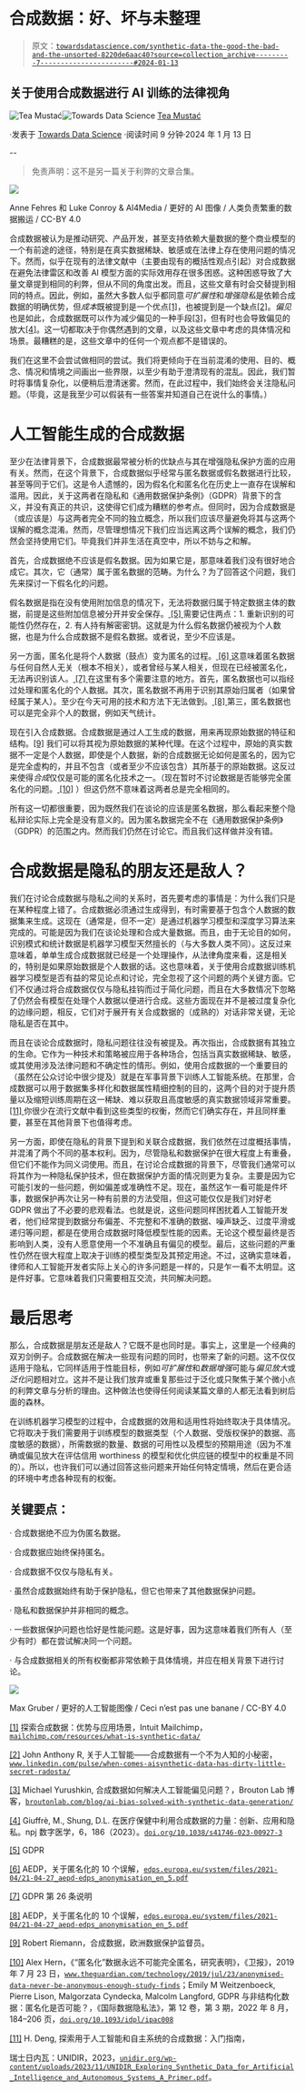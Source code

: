 # 合成数据：好、坏与未整理

> 原文：[`towardsdatascience.com/synthetic-data-the-good-the-bad-and-the-unsorted-8220de6aac40?source=collection_archive---------7-----------------------#2024-01-13`](https://towardsdatascience.com/synthetic-data-the-good-the-bad-and-the-unsorted-8220de6aac40?source=collection_archive---------7-----------------------#2024-01-13)

## 关于使用合成数据进行 AI 训练的法律视角

[](https://medium.com/@tea.mustac?source=post_page---byline--8220de6aac40--------------------------------)![Tea Mustać](https://medium.com/@tea.mustac?source=post_page---byline--8220de6aac40--------------------------------)[](https://towardsdatascience.com/?source=post_page---byline--8220de6aac40--------------------------------)![Towards Data Science](https://towardsdatascience.com/?source=post_page---byline--8220de6aac40--------------------------------) [Tea Mustać](https://medium.com/@tea.mustac?source=post_page---byline--8220de6aac40--------------------------------)

·发表于 [Towards Data Science](https://towardsdatascience.com/?source=post_page---byline--8220de6aac40--------------------------------) ·阅读时间 9 分钟·2024 年 1 月 13 日

--

> 免责声明：这不是另一篇关于利弊的文章合集。

![](img/c9f082dad196502d4d0dcd7679dca8bb.png)

Anne Fehres 和 Luke Conroy & AI4Media / 更好的 AI 图像 / 人类负责繁重的数据搬运 / CC-BY 4.0

合成数据被认为是推动研究、产品开发，甚至支持依赖大量数据的整个商业模型的一个有前途的途径，特别是在真实数据稀缺、敏感或在法律上存在使用问题的情况下。然而，似乎在现有的法律文献中（主要由现有的概括性观点引起）对合成数据在避免法律雷区和改善 AI 模型方面的实际效用存在很多困惑。这种困惑导致了大量文章提到相同的利弊，但从不同的角度出发。而且，这些文章有时会交替提到相同的特点。因此，例如，虽然大多数人似乎都同意*可扩展性*和*增强隐私*是依赖合成数据的明确优势，但*成本*既被提到是一个优点[[1]](#_ftn1)，也被提到是一个缺点[[2]](#_ftn2)。*偏见*也是如此，合成数据既可以作为减少偏见的一种手段[[3]](#_ftn3)，但有时也会导致偏见的放大[[4]](#_ftn4)。这一切都取决于你偶然遇到的文章，以及这些文章中考虑的具体情况和场景。最糟糕的是，这些文章中的任何一个观点都不是错误的。

我们在这里不会尝试做相同的尝试。我们将更倾向于在当前混淆的使用、目的、概念、情况和情境之间画出一些界限，以至少有助于澄清现有的混乱。因此，我们暂时将事情复杂化，以便稍后澄清迷雾。然而，在此过程中，我们始终会关注隐私问题。（毕竟，这是我至少可以假装有一些答案并知道自己在说什么的事情。）

# 人工智能生成的合成数据

至少在法律背景下，合成数据最常被分析的优缺点与其在增强隐私保护方面的应用有关。然而，在这个背景下，合成数据似乎经常与匿名数据或假名数据进行比较，甚至等同于它们。这是令人遗憾的，因为假名化和匿名化在历史上一直存在误解和滥用。因此，关于这两者在隐私和《通用数据保护条例》（GDPR）背景下的含义，并没有真正的共识，这使得它们成为糟糕的参考点。但同时，因为合成数据是（或应该是）与这两者完全不同的独立概念，所以我们应该尽量避免将其与这两个误解的概念混淆。然而，尽管理想情况下我们应当远离这两个误解的概念，我们仍然会坚持使用它们。毕竟我们并非生活在真空中，所以不妨与之和解。

首先，合成数据绝不应该是假名数据。因为如果它是，那意味着我们没有很好地合成它。其次，它（通常）属于匿名数据的范畴。为什么？为了回答这个问题，我们先来探讨一下假名化的问题。

假名数据是指在没有使用附加信息的情况下，无法将数据归属于特定数据主体的数据，前提是这些附加信息被分开并安全保存。[ [5] ](#_ftn5) 需要记住两点：1. 重新识别的可能性仍然存在，2. 有人持有解密密钥。这就是为什么假名数据仍被视为个人数据，也是为什么合成数据不是假名数据。或者说，至少不应该是。

另一方面，匿名化是将个人数据（鼓点）变为匿名的过程。[ [6] ](#_ftn6) 这意味着匿名数据与任何自然人无关（根本不相关），或者曾经与某人相关，但现在已经被匿名化，无法再识别该人。[ [7] ](#_ftn7) 在这里有多个需要注意的地方。首先，匿名数据也可以指经过处理和匿名化的个人数据。其次，匿名数据不再用于识别其原始归属者（如果曾经属于某人）。至少在今天可用的技术和方法下无法做到。[ [8] ](#_ftn8) 第三，匿名数据也可以是完全非个人的数据，例如天气统计。

现在引入合成数据。合成数据是通过人工生成的数据，用来再现原始数据的特征和结构。[[9]](#_ftn9) 我们可以将其视为原始数据的某种代理。在这个过程中，原始的真实数据不一定是个人数据，即使是个人数据，新的合成数据无论如何是匿名的，因为它是完全虚构的，并且不包含（或者至少不应该包含）其所基于的原始数据。这反过来使得*合成*仅仅是可能的匿名化技术之一。（现在暂时不讨论数据是否能够完全匿名化的问题。[ [10]](#_ftn10) ）但这仍然不意味着这两者总是完全相同的。

所有这一切都很重要，因为既然我们在谈论的应该是匿名数据，那么看起来整个隐私辩论实际上完全是没有意义的。因为匿名数据完全不在《通用数据保护条例》（GDPR）的范围之内。然而我们仍然在讨论它。而且我们这样做并没有错。

# 合成数据是隐私的朋友还是敌人？

我们在讨论合成数据与隐私之间的关系时，首先要考虑的事情是：为什么我们只是在某种程度上错了。合成数据必须通过生成得到，有时需要基于包含个人数据的数据集来生成。这现在（通常是，但不一定）是通过机器学习模型和深度学习算法来完成的。可能是因为我们在谈论处理和合成大量数据。而且，由于无论目的如何，识别模式和统计数据是机器学习模型天然擅长的（与大多数人类不同）。这反过来意味着，单单生成合成数据就已经是一个处理操作，从法律角度来看，这是相关的，特别是如果原始数据是个人数据的话。这也意味着，关于使用合成数据训练机器学习模型是否有益的常见论点和讨论，完全忽视了这个问题的两个关键方面。它们不仅通过将合成数据仅仅与隐私挂钩而过于简化问题，而且在大多数情况下忽略了仍然会有模型在处理个人数据以便进行合成。这些方面现在并不是被过度复杂化的边缘问题，相反，它们对于展开有关合成数据的（成熟的）对话非常关键，无论隐私是否在其中。

而且在谈论合成数据时，隐私问题往往没有被提及。再次指出，合成数据有其独立的生命。它作为一种技术和策略被应用于各种场合，包括当真实数据稀缺、敏感，或其使用涉及法律问题和不确定性的情形。例如，使用合成数据的一个重要目的（虽然在公众讨论中很少提及）就是在军事背景下训练人工智能系统。在那里，合成数据可以用于数据集多样化和数据属性精细控制的目的，这两个目的对于提升质量以及缩短训练周期在这一稀缺、难以获取且高度敏感的真实数据领域非常重要。[ [11] ](#_ftn11) 你很少在流行文献中看到这些类型的权衡，然而它们确实存在，并且同样重要，甚至在其他背景下也值得考虑。

另一方面，即使在隐私的背景下提到和关联合成数据，我们依然在过度概括事情，并混淆了两个不同的基本权利。因为，尽管隐私和数据保护在很大程度上有重叠，但它们不能作为同义词使用。而且，在讨论合成数据的背景下，尽管我们通常可以将其作为一种隐私保护技术，但在数据保护方面的情况则更为复杂。主要是因为它可能引发的一些问题，例如偏差或准确性不足。现在，虽然这乍一看可能是件坏事，数据保护再次让另一种有前景的方法受阻，但这可能仅仅是我们对好老 GDPR 做出了不必要的悲观看法。也就是说，这些问题同样困扰着人工智能开发者，他们经常提到数据分布偏差、不完整和不准确的数据、噪声缺乏、过度平滑或递归等问题，都是在使用合成数据时降低模型性能的因素。无论这个模型最终是否影响到人类，没有人愿意使用一个不准确且有偏见的模型。最后，这些问题的严重性仍然在很大程度上取决于训练的模型类型及其预定用途。不过，这确实意味着，律师和人工智能开发者实际上关心的许多问题是一样的，只是乍一看不太明显。这是件好事。它意味着我们只需要相互交流，共同解决问题。

# 最后思考

那么，合成数据是朋友还是敌人？它既不是也同时是。事实上，这里是一个经典的双刃剑例子。合成数据在解决一些现有问题的同时，也带来了新的问题。这不仅仅适用于隐私，它同样适用于性能目标，例如*可扩展性*和*数据增强*可能与*偏见放大*或*泛化*问题相对立。这并不是让我们放弃或重复那些过于泛化或只聚焦于某个微小点的利弊文章与分析的理由。这种做法也使得任何阅读某篇文章的人都无法看到树后面的森林。

在训练机器学习模型的过程中，合成数据的效用和适用性将始终取决于具体情况。它将取决于我们需要用于训练模型的数据类型（个人数据、受版权保护的数据、高度敏感的数据），所需数据的数量、数据的可用性以及模型的预期用途（因为不准确或偏见放大在评估信用 worthiness 的模型和优化供应链的模型中的权重是不同的）。所以，也许我们可以通过回答这些问题来开始任何特定情境，然后在更合适的环境中考虑各种现有的权衡。

## 关键要点：

· 合成数据绝不应为伪匿名数据。

· 合成数据应始终保持匿名。

· 合成数据不仅仅与隐私有关。

· 虽然合成数据始终有助于保护隐私，但它也带来了其他数据保护问题。

· 隐私和数据保护并非相同的概念。

· 一些数据保护问题也恰好是性能问题。这是好事，因为这意味着我们所有人（至少有时）都在尝试解决同一个问题。

· 与合成数据相关的所有权衡都非常依赖于具体情境，并应在相关背景下进行讨论。

![](img/174cba21e2bb1022f620d3da808fb37f.png)

Max Gruber / 更好的人工智能图像 / Ceci n’est pas une banane / CC-BY 4.0

[[1]](#_ftnref1) 探索合成数据：优势与应用场景，Intuit Mailchimp，[`mailchimp.com/resources/what-is-synthetic-data/`](https://mailchimp.com/resources/what-is-synthetic-data/)

[[2]](#_ftnref2) John Anthony R, 关于人工智能——合成数据有一个不为人知的小秘密，[`www.linkedin.com/pulse/when-comes-aisynthetic-data-has-dirty-little-secret-radosta/`](https://www.linkedin.com/pulse/when-comes-aisynthetic-data-has-dirty-little-secret-radosta/)

[[3]](#_ftnref3) Michael Yurushkin, 合成数据如何解决人工智能偏见问题？，Brouton Lab 博客，[`broutonlab.com/blog/ai-bias-solved-with-synthetic-data-generation/`](https://broutonlab.com/blog/ai-bias-solved-with-synthetic-data-generation/)

[[4]](#_ftnref4) Giuffrè, M., Shung, D.L. 在医疗保健中利用合成数据的力量：创新、应用和隐私。npj 数字医学，6，186（2023）。[`doi.org/10.1038/s41746-023-00927-3`](https://doi.org/10.1038/s41746-023-00927-3)

[[5]](#_ftnref5) GDPR

[[6]](#_ftnref6) AEDP，关于匿名化的 10 个误解，[`edps.europa.eu/system/files/2021-04/21-04-27_aepd-edps_anonymisation_en_5.pdf`](https://edps.europa.eu/system/files/2021-04/21-04-27_aepd-edps_anonymisation_en_5.pdf)

[[7]](#_ftnref7) GDPR 第 26 条说明

[[8]](#_ftnref8) AEDP，关于匿名化的 10 个误解，[`edps.europa.eu/system/files/2021-04/21-04-27_aepd-edps_anonymisation_en_5.pdf`](https://edps.europa.eu/system/files/2021-04/21-04-27_aepd-edps_anonymisation_en_5.pdf)

[[9]](#_ftnref9) Robert Riemann，合成数据，欧洲数据保护监督员。

[[10]](#_ftnref10) Alex Hern，《“匿名化”数据永远不可能完全匿名，研究表明》，《卫报》，2019 年 7 月 23 日，[`www.theguardian.com/technology/2019/jul/23/anonymised-data-never-be-anonymous-enough-study-finds`](https://www.theguardian.com/technology/2019/jul/23/anonymised-data-never-be-anonymous-enough-study-finds)；Emily M Weitzenboeck, Pierre Lison, Malgorzata Cyndecka, Malcolm Langford, GDPR 与非结构化数据：匿名化是否可能？，《国际数据隐私法》，第 12 卷，第 3 期，2022 年 8 月，184–206 页，[`doi.org/10.1093/idpl/ipac008`](https://doi.org/10.1093/idpl/ipac008)

[[11]](#_ftnref11) H. Deng, 探索用于人工智能和自主系统的合成数据：入门指南，

瑞士日内瓦：UNIDIR，2023，[`unidir.org/wp-content/uploads/2023/11/UNIDIR_Exploring_Synthetic_Data_for_Artificial_Intelligence_and_Autonomous_Systems_A_Primer.pdf`](https://unidir.org/wp-content/uploads/2023/11/UNIDIR_Exploring_Synthetic_Data_for_Artificial_Intelligence_and_Autonomous_Systems_A_Primer.pdf)。
